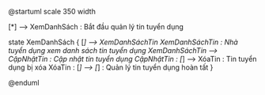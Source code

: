 @startuml
scale 350 width

[*] --> XemDanhSách : Bắt đầu quản lý tin tuyển dụng

state XemDanhSách {
  [*] --> XemDanhSáchTin
  XemDanhSáchTin : Nhà tuyển dụng xem danh sách tin tuyển dụng
  XemDanhSáchTin --> CậpNhậtTin : Cập nhật tin tuyển dụng
  CậpNhậtTin : [*] --> XóaTin : Tin tuyển dụng bị xóa
  XóaTin : [*] --> [*] : Quản lý tin tuyển dụng hoàn tất
}

@enduml